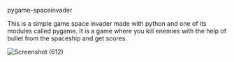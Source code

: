 pygame-spaceinvader

This is a simple game space invader made with python and one of its modules called pygame.
It is a game where you kill enemies with the help of bullet from the spaceship and get scores.  

![Screenshot (612)](https://user-images.githubusercontent.com/74191100/121778497-cedcdf00-cbb6-11eb-9510-4443bac88a91.png)

